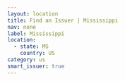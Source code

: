```yaml
---
layout: location
title: Find an Issuer | Mississippi
nav: none
label: Mississippi
location:
  - state: MS
    country: US
category: us
smart_issuer: true
---
```

